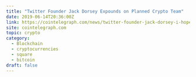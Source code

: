 ```yaml
---
title: "Twitter Founder Jack Dorsey Expounds on Planned Crypto Team"
date: 2019-06-14T20:36:00Z
link: https://cointelegraph.com/news/twitter-founder-jack-dorsey-i-hope-private-firms-will-see-the-value-of-stateless-currency?utm_medium=RSS&utm_source=hune
site: cointelegraph.com
topic: crypto
category:
  - Blockchain
  - cryptocurrencies
  - square
  - bitcoin
draft: false
---
```


